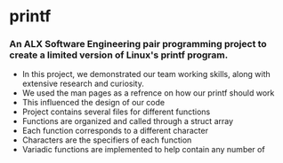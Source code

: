 # printf

### An ALX Software Engineering pair programming project to create a limited version of Linux's printf program.

* In this project, we demonstrated our team working skills, along with extensive research and curiosity.
* We used the man pages as a refrence on how our printf should work 
* This influenced the design of our code
* Project contains several files for different functions
* Functions are organized and called through a struct array 
* Each function corresponds to a different character 
* Characters are the specifiers of each function 
* Variadic functions are implemented to help contain any number of 
